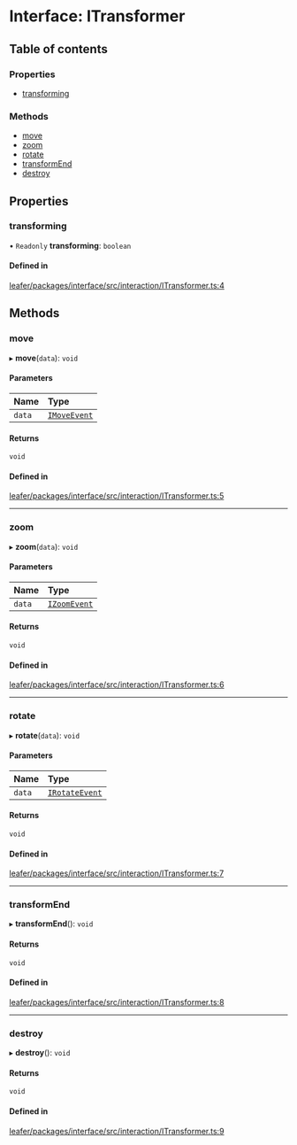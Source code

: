 # Interface: ITransformer

## Table of contents

### Properties

- [transforming](ITransformer.md#transforming)

### Methods

- [move](ITransformer.md#move)
- [zoom](ITransformer.md#zoom)
- [rotate](ITransformer.md#rotate)
- [transformEnd](ITransformer.md#transformend)
- [destroy](ITransformer.md#destroy)

## Properties

### transforming

• `Readonly` **transforming**: `boolean`

#### Defined in

[leafer/packages/interface/src/interaction/ITransformer.ts:4](https://github.com/leaferjs/leafer/blob/27e942d/packages/interface/src/interaction/ITransformer.ts#L4)

## Methods

### move

▸ **move**(`data`): `void`

#### Parameters

| Name | Type |
| :------ | :------ |
| `data` | [`IMoveEvent`](IMoveEvent.md) |

#### Returns

`void`

#### Defined in

[leafer/packages/interface/src/interaction/ITransformer.ts:5](https://github.com/leaferjs/leafer/blob/27e942d/packages/interface/src/interaction/ITransformer.ts#L5)

___

### zoom

▸ **zoom**(`data`): `void`

#### Parameters

| Name | Type |
| :------ | :------ |
| `data` | [`IZoomEvent`](IZoomEvent.md) |

#### Returns

`void`

#### Defined in

[leafer/packages/interface/src/interaction/ITransformer.ts:6](https://github.com/leaferjs/leafer/blob/27e942d/packages/interface/src/interaction/ITransformer.ts#L6)

___

### rotate

▸ **rotate**(`data`): `void`

#### Parameters

| Name | Type |
| :------ | :------ |
| `data` | [`IRotateEvent`](IRotateEvent.md) |

#### Returns

`void`

#### Defined in

[leafer/packages/interface/src/interaction/ITransformer.ts:7](https://github.com/leaferjs/leafer/blob/27e942d/packages/interface/src/interaction/ITransformer.ts#L7)

___

### transformEnd

▸ **transformEnd**(): `void`

#### Returns

`void`

#### Defined in

[leafer/packages/interface/src/interaction/ITransformer.ts:8](https://github.com/leaferjs/leafer/blob/27e942d/packages/interface/src/interaction/ITransformer.ts#L8)

___

### destroy

▸ **destroy**(): `void`

#### Returns

`void`

#### Defined in

[leafer/packages/interface/src/interaction/ITransformer.ts:9](https://github.com/leaferjs/leafer/blob/27e942d/packages/interface/src/interaction/ITransformer.ts#L9)
